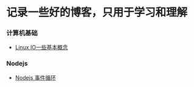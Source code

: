 # 记录一些好的博客，只用于学习和理解

### 计算机基础

- [Linux IO一些基本概念](base/IO_module.md)

### Nodejs

- [Nodejs 事件循环](nodejs/NodeJs_Eventdriven_生活实例.md)
